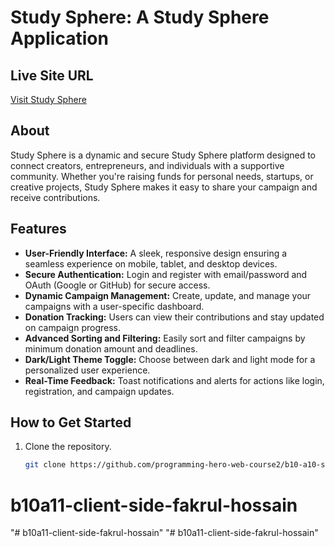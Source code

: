 



# Study Sphere: A Study Sphere Application  

## Live Site URL  
[Visit Study Sphere](https://github.com/programming-hero-web-course2/b10a11-server-side-fakrul-hossain.git)  

## About  
Study Sphere is a dynamic and secure Study Sphere platform designed to connect creators, entrepreneurs, and individuals with a supportive community. Whether you're raising funds for personal needs, startups, or creative projects, Study Sphere  makes it easy to share your campaign and receive contributions.  

## Features  
- **User-Friendly Interface:** A sleek, responsive design ensuring a seamless experience on mobile, tablet, and desktop devices.  
- **Secure Authentication:** Login and register with email/password and OAuth (Google or GitHub) for secure access.  
- **Dynamic Campaign Management:** Create, update, and manage your campaigns with a user-specific dashboard.  
- **Donation Tracking:** Users can view their contributions and stay updated on campaign progress.  
- **Advanced Sorting and Filtering:** Easily sort and filter campaigns by minimum donation amount and deadlines.  
- **Dark/Light Theme Toggle:** Choose between dark and light mode for a personalized user experience.  
- **Real-Time Feedback:** Toast notifications and alerts for actions like login, registration, and campaign updates.  

## How to Get Started  
1. Clone the repository.  
   ```bash
   git clone https://github.com/programming-hero-web-course2/b10-a10-server-side-fakrul-hossain
# b10a11-client-side-fakrul-hossain
"# b10a11-client-side-fakrul-hossain" 
"# b10a11-client-side-fakrul-hossain" 
